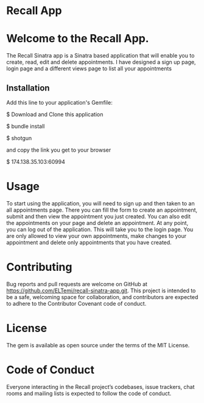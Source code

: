 # Recall App
# Welcome to the Recall App.
The Recall Sinatra app is a Sinatra based application that will enable you to create, read, edit and delete appointments. I have designed a sign up page, login page and a different views page to list all your appointments


## Installation
Add this line to your application's Gemfile:

$ Download and Clone this application

$ bundle install

$ shotgun

and copy the link you get to your browser

$ 174.138.35.103:60994


# Usage

To start using the application, you will need to sign up and then taken to an all appointments page. There you can fill the form to create an appointment, submit and then view the appointment you just created. You can also edit the appointments on your page and delete an appointment. At any point, you can log out of the application. This will take you to the login page. You are only allowed to view your own appointments, make changes to your appointment and delete only appointments that you have created.

# Contributing
Bug reports and pull requests are welcome on GitHub at https://github.com/ELTemi/recall-sinatra-app.git. This project is intended to be a safe, welcoming space for collaboration, and contributors are expected to adhere to the Contributor Covenant code of conduct.

# License
The gem is available as open source under the terms of the MIT License.

# Code of Conduct
Everyone interacting in the Recall project’s codebases, issue trackers, chat rooms and mailing lists is expected to follow the code of conduct.
